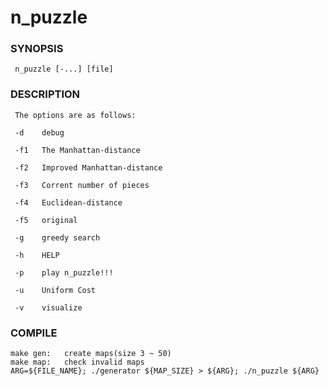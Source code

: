 # n_puzzle

### SYNOPSIS

     n_puzzle [-...] [file]

### DESCRIPTION

     The options are as follows:

     -d    debug

     -f1   The Manhattan-distance

     -f2   Improved Manhattan-distance

     -f3   Corrent number of pieces

     -f4   Euclidean-distance

     -f5   original

     -g    greedy search

     -h    HELP

     -p    play n_puzzle!!!

     -u    Uniform Cost

     -v    visualize

### COMPILE

    make gen:   create maps(size 3 ~ 50)
    make map:   check invalid maps
    ARG=${FILE_NAME}; ./generator ${MAP_SIZE} > ${ARG}; ./n_puzzle ${ARG}

